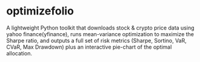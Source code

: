 # optimizefolio
A lightweight Python toolkit that downloads stock &amp; crypto price data using yahoo finance(yfinance), runs mean-variance optimization to maximize the Sharpe ratio, and outputs a full set of risk metrics (Sharpe, Sortino, VaR, CVaR, Max Drawdown) plus an interactive pie-chart of the optimal allocation.
